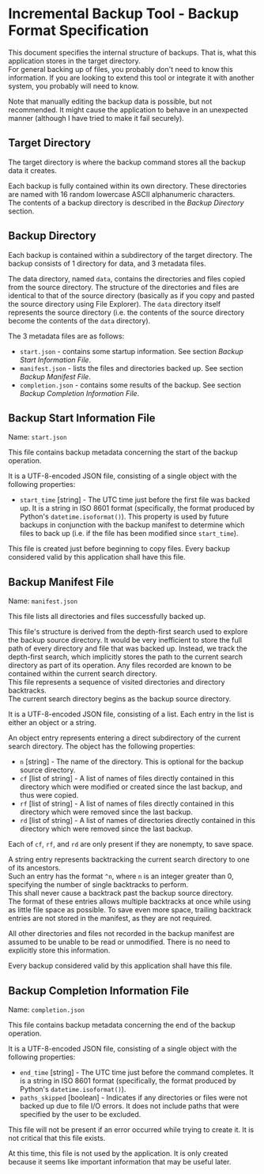 # Incremental Backup Tool - Backup Format Specification

This document specifies the internal structure of backups. That is, what this application stores in the target directory.  
For general backing up of files, you probably don't need to know this information.
If you are looking to extend this tool or integrate it with another system, you probably will need to know.

Note that manually editing the backup data is possible, but not recommended.
It might cause the application to behave in an unexpected manner (although I have tried to make it fail securely).

## Target Directory

The target directory is where the backup command stores all the backup data it creates.

Each backup is fully contained within its own directory.
These directories are named with 16 random lowercase ASCII alphanumeric characters.  
The contents of a backup directory is described in the _Backup Directory_ section.

## Backup Directory

Each backup is contained within a subdirectory of the target directory.
The backup consists of 1 directory for data, and 3 metadata files.

The data directory, named `data`, contains the directories and files copied from the source directory.
The structure of the directories and files are identical to that of the source directory (basically as if you copy and pasted the source directory using File Explorer).
The `data` directory itself represents the source directory (i.e. the contents of the source directory become the contents of the `data` directory).

The 3 metadata files are as follows:

 - `start.json` - contains some startup information. See section _Backup Start Information File_.
 - `manifest.json` - lists the files and directories backed up. See section _Backup Manifest File_.
 - `completion.json` - contains some results of the backup. See section _Backup Completion Information File_.

## Backup Start Information File

Name: `start.json`

This file contains backup metadata concerning the start of the backup operation.

It is a UTF-8-encoded JSON file, consisting of a single object with the following properties:
 - `start_time` \[string\] - The UTC time just before the first file was backed up.
   It is a string in ISO 8601 format (specifically, the format produced by Python's `datetime.isoformat()`).
   This property is used by future backups in conjunction with the backup manifest to determine which files to back up (i.e. if the file has been modified since `start_time`).

This file is created just before beginning to copy files. Every backup considered valid by this application shall have this file.

## Backup Manifest File

Name: `manifest.json`

This file lists all directories and files successfully backed up.

This file's structure is derived from the depth-first search used to explore the backup source directory.
It would be very inefficient to store the full path of every directory and file that was backed up.
Instead, we track the depth-first search, which implicitly stores the path to the current search directory as part of its operation.
Any files recorded are known to be contained within the current search directory.  
This file represents a sequence of visited directories and directory backtracks.  
The current search directory begins as the backup source directory.

It is a UTF-8-encoded JSON file, consisting of a list. Each entry in the list is either an object or a string.

An object entry represents entering a direct subdirectory of the current search directory. The object has the following properties:

 - `n` \[string\] - The name of the directory. This is optional for the backup source directory.
 - `cf` \[list of string\] - A list of names of files directly contained in this directory which were modified or created since the last backup, and thus were copied.
 - `rf` \[list of string\] - A list of names of files directly contained in this directory which were removed since the last backup.
 - `rd` \[list of string\] - A list of names of directories directly contained in this directory which were removed since the last backup.

Each of `cf`, `rf`, and `rd` are only present if they are nonempty, to save space.

A string entry represents backtracking the current search directory to one of its ancestors.  
Such an entry has the format `^n`, where `n` is an integer greater than 0, specifying the number of single backtracks to perform.  
This shall never cause a backtrack past the backup source directory.  
The format of these entries allows multiple backtracks at once while using as little file space as possible.
To save even more space, trailing backtrack entries are not stored in the manifest, as they are not required.

All other directories and files not recorded in the backup manifest are assumed to be unable to be read or unmodified.
There is no need to explicitly store this information.

Every backup considered valid by this application shall have this file.

## Backup Completion Information File

Name: `completion.json`

This file contains backup metadata concerning the end of the backup operation.

It is a UTF-8-encoded JSON file, consisting of a single object with the following properties:
 - `end_time` \[string\] - The UTC time just before the command completes.
   It is a string in ISO 8601 format (specifically, the format produced by Python's `datetime.isoformat()`).
 - `paths_skipped` \[boolean] - Indicates if any directories or files were not backed up due to file I/O errors.
   It does not include paths that were specified by the user to be excluded.

This file will not be present if an error occurred while trying to create it.
It is not critical that this file exists.

At this time, this file is not used by the application.
It is only created because it seems like important information that may be useful later.
